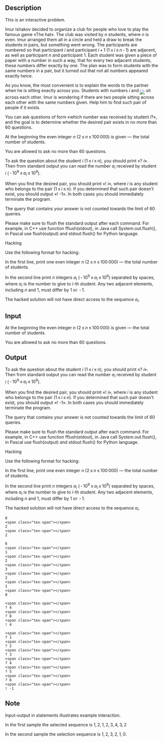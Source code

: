 ## Description

<div><p><span class="tex-font-style-bf">This is an interactive problem.</span></p><p>Imur Ishakov decided to organize a club for people who love to play the famous game «The hat». The club was visited by <span class="tex-span"><i>n</i></span> students, where <span class="tex-span"><i>n</i></span> is even. Imur arranged them all in a circle and held a draw to break the students in pairs, but something went wrong. The participants are numbered so that participant <span class="tex-span"><i>i</i></span> and participant <span class="tex-span"><i>i</i> + 1</span> (<span class="tex-span">1 ≤ <i>i</i> ≤ <i>n</i> - 1</span>) are adjacent, as well as participant <span class="tex-span"><i>n</i></span> and participant <span class="tex-span">1</span>. Each student was given a piece of paper with a number in such a way, that for every two adjacent students, these numbers differ exactly by one. The plan was to form students with the same numbers in a pair, but it turned out that not all numbers appeared exactly twice.</p><p>As you know, the most convenient is to explain the words to the partner when he is sitting exactly across you. Students with numbers <span class="tex-span"><i>i</i></span> and <img align="middle" class="tex-formula" src="file://Jyk5uLDA.png" style="max-width: 100.0%;max-height: 100.0%;"> sit across each other. Imur is wondering if there are two people sitting across each other with the same numbers given. Help him to find such pair of people if it exists.</p><p>You can ask questions of form «which number was received by student <span class="tex-span"><i>i</i></span>?», and the goal is to determine whether the desired pair exists in no more than <span class="tex-span">60</span> questions.</p></div><div class="input-specification"><p>At the beginning the even integer <span class="tex-span"><i>n</i></span> (<span class="tex-span">2 ≤ <i>n</i> ≤ 100 000</span>) is given&nbsp;— the total number of students.</p><p>You are allowed to ask no more than <span class="tex-span">60</span> questions.</p></div><div class="output-specification"><p>To ask the question about the student <span class="tex-span"><i>i</i></span> (<span class="tex-span">1 ≤ <i>i</i> ≤ <i>n</i></span>), you should print «<span class="tex-font-style-tt">? <span class="tex-span"><i>i</i></span></span>». Then from standard output you can read the number <span class="tex-span"><i>a</i><sub class="lower-index"><i>i</i></sub></span> received by student <span class="tex-span"><i>i</i></span> (<span class="tex-span"> - 10<sup class="upper-index">9</sup> ≤ <i>a</i><sub class="lower-index"><i>i</i></sub> ≤ 10<sup class="upper-index">9</sup></span>).</p><p>When you find the desired pair, you should print «<span class="tex-font-style-tt">! <span class="tex-span"><i>i</i></span></span>», where <span class="tex-span"><i>i</i></span> is any student who belongs to the pair (<span class="tex-span">1 ≤ <i>i</i> ≤ <i>n</i></span>). If you determined that such pair doesn't exist, you should output «<span class="tex-font-style-tt">! -1</span>». In both cases you should immediately terminate the program.</p><p>The query that contains your answer is not counted towards the limit of <span class="tex-span">60</span> queries.</p><p>Please make sure to flush the standard output after each command. For example, in C++ use function <span class="tex-font-style-tt">fflush(stdout)</span>, in Java call <span class="tex-font-style-tt">System.out.flush()</span>, in Pascal use <span class="tex-font-style-tt">flush(output)</span> and <span class="tex-font-style-tt">stdout.flush()</span> for Python language.</p><p><span class="tex-font-style-bf">Hacking</span></p><p>Use the following format for hacking:</p><p>In the first line, print one even integer <span class="tex-span"><i>n</i></span> (<span class="tex-span">2 ≤ <i>n</i> ≤ 100 000</span>)&nbsp;— the total number of students.</p><p>In the second line print <span class="tex-span"><i>n</i></span> integers <span class="tex-span"><i>a</i><sub class="lower-index"><i>i</i></sub></span> (<span class="tex-span"> - 10<sup class="upper-index">9</sup> ≤ <i>a</i><sub class="lower-index"><i>i</i></sub> ≤ 10<sup class="upper-index">9</sup></span>) separated by spaces, where <span class="tex-span"><i>a</i><sub class="lower-index"><i>i</i></sub></span> is the number to give to <span class="tex-span"><i>i</i></span>-th student. Any two adjacent elements, including <span class="tex-span"><i>n</i></span> and <span class="tex-span">1</span>, must differ by <span class="tex-span">1</span> or <span class="tex-span"> - 1</span>.</p><p>The hacked solution will not have direct access to the sequence <span class="tex-span"><i>a</i><sub class="lower-index"><i>i</i></sub></span>.</p></div>

## Input

<p>At the beginning the even integer <span class="tex-span"><i>n</i></span> (<span class="tex-span">2 ≤ <i>n</i> ≤ 100 000</span>) is given&nbsp;— the total number of students.</p><p>You are allowed to ask no more than <span class="tex-span">60</span> questions.</p>

## Output

<p>To ask the question about the student <span class="tex-span"><i>i</i></span> (<span class="tex-span">1 ≤ <i>i</i> ≤ <i>n</i></span>), you should print «<span class="tex-font-style-tt">? <span class="tex-span"><i>i</i></span></span>». Then from standard output you can read the number <span class="tex-span"><i>a</i><sub class="lower-index"><i>i</i></sub></span> received by student <span class="tex-span"><i>i</i></span> (<span class="tex-span"> - 10<sup class="upper-index">9</sup> ≤ <i>a</i><sub class="lower-index"><i>i</i></sub> ≤ 10<sup class="upper-index">9</sup></span>).</p><p>When you find the desired pair, you should print «<span class="tex-font-style-tt">! <span class="tex-span"><i>i</i></span></span>», where <span class="tex-span"><i>i</i></span> is any student who belongs to the pair (<span class="tex-span">1 ≤ <i>i</i> ≤ <i>n</i></span>). If you determined that such pair doesn't exist, you should output «<span class="tex-font-style-tt">! -1</span>». In both cases you should immediately terminate the program.</p><p>The query that contains your answer is not counted towards the limit of <span class="tex-span">60</span> queries.</p><p>Please make sure to flush the standard output after each command. For example, in C++ use function <span class="tex-font-style-tt">fflush(stdout)</span>, in Java call <span class="tex-font-style-tt">System.out.flush()</span>, in Pascal use <span class="tex-font-style-tt">flush(output)</span> and <span class="tex-font-style-tt">stdout.flush()</span> for Python language.</p><p><span class="tex-font-style-bf">Hacking</span></p><p>Use the following format for hacking:</p><p>In the first line, print one even integer <span class="tex-span"><i>n</i></span> (<span class="tex-span">2 ≤ <i>n</i> ≤ 100 000</span>)&nbsp;— the total number of students.</p><p>In the second line print <span class="tex-span"><i>n</i></span> integers <span class="tex-span"><i>a</i><sub class="lower-index"><i>i</i></sub></span> (<span class="tex-span"> - 10<sup class="upper-index">9</sup> ≤ <i>a</i><sub class="lower-index"><i>i</i></sub> ≤ 10<sup class="upper-index">9</sup></span>) separated by spaces, where <span class="tex-span"><i>a</i><sub class="lower-index"><i>i</i></sub></span> is the number to give to <span class="tex-span"><i>i</i></span>-th student. Any two adjacent elements, including <span class="tex-span"><i>n</i></span> and <span class="tex-span">1</span>, must differ by <span class="tex-span">1</span> or <span class="tex-span"> - 1</span>.</p><p>The hacked solution will not have direct access to the sequence <span class="tex-span"><i>a</i><sub class="lower-index"><i>i</i></sub></span>.</p>





```input1
8
<span class="tex-span"></span>
2
<span class="tex-span"></span>
2

```




```input2
6
<span class="tex-span"></span>
1
<span class="tex-span"></span>
2
<span class="tex-span"></span>
3 
<span class="tex-span"></span>
2
<span class="tex-span"></span>
1
<span class="tex-span"></span>
0
```




```output1
<span class="tex-span"></span>
? 4
<span class="tex-span"></span>
? 8
<span class="tex-span"></span>
! 4

```




```output2
<span class="tex-span"></span>
? 1
<span class="tex-span"></span>
? 2
<span class="tex-span"></span>
? 3
<span class="tex-span"></span>
? 4
<span class="tex-span"></span>
? 5
<span class="tex-span"></span>
? 6
<span class="tex-span"></span>
! -1
```



## Note

<p>Input-output in statements illustrates example interaction.</p><p>In the first sample the selected sequence is <span class="tex-span">1, 2, 1, 2, 3, 4, 3, 2</span></p><p>In the second sample the selection sequence is <span class="tex-span">1, 2, 3, 2, 1, 0</span>.</p>
